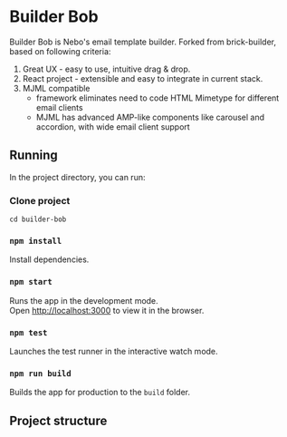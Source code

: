 # Builder Bob

Builder Bob is Nebo's email template builder. Forked from brick-builder, based on following criteria:

1. Great UX - easy to use, intuitive drag & drop.
2. React project - extensible and easy to integrate in current stack.
3. MJML compatible
    - framework eliminates need to code HTML Mimetype for different email clients
    - MJML has advanced AMP-like components like carousel and accordion, with wide email client support

## Running

In the project directory, you can run:

### Clone project

`cd builder-bob`

### `npm install`

Install dependencies.

### `npm start`

Runs the app in the development mode.<br>
Open [http://localhost:3000](http://localhost:3000) to view it in the browser.

### `npm test`

Launches the test runner in the interactive watch mode.<br>

### `npm run build`

Builds the app for production to the `build` folder.<br>

## Project structure
